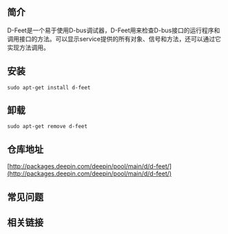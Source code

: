 ## 简介

D-Feet是一个易于使用D-bus调试器，D-Feet用来检查D-bus接口的运行程序和调用接口的方法。可以显示service提供的所有对象、信号和方法，还可以通过它实现方法调用。

## 安装

`sudo apt-get install d-feet`

## 卸载

`sudo apt-get remove d-feet`

## 仓库地址

[http://packages.deepin.com/deepin/pool/main/d/d-feet/](http://packages.deepin.com/deepin/pool/main/d/d-feet/)


## 常见问题


## 相关链接